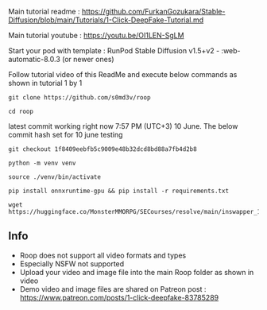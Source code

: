 

Main tutorial readme : https://github.com/FurkanGozukara/Stable-Diffusion/blob/main/Tutorials/1-Click-DeepFake-Tutorial.md

Main tutorial youtube : https://youtu.be/OI1LEN-SgLM

Start your pod with template : RunPod Stable Diffusion v1.5+v2 - :web-automatic-8.0.3 (or newer ones)

Follow tutorial video of this ReadMe and execute below commands as shown in tutorial 1 by 1

```
git clone https://github.com/s0md3v/roop
```

```
cd roop
```

latest commit working right now 7:57 PM (UTC+3) 10 June. The below commit hash set for 10 june testing
```
git checkout 1f8409eebfb5c9009e48b32dcd8bd88a7fb4d2b8
```

```
python -m venv venv
```

```
source ./venv/bin/activate
```

```
pip install onnxruntime-gpu && pip install -r requirements.txt
```

```
wget https://huggingface.co/MonsterMMORPG/SECourses/resolve/main/inswapper_128.onnx
```

## Info
* Roop does not support all video formats and types
* Especially NSFW not supported
* Upload your video and image file into the main Roop folder as shown in video
* Demo video and image files are shared on Patreon post : https://www.patreon.com/posts/1-click-deepfake-83785289
